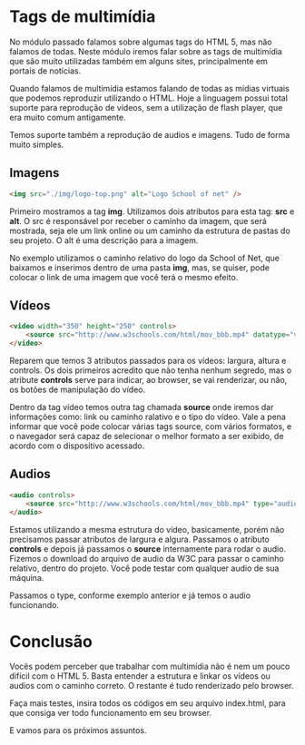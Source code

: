 # Tags de multimídia

No módulo passado falamos sobre algumas tags do HTML 5, mas não falamos de todas. Neste módulo iremos falar sobre as tags de multimídia que são muito utilizadas também em alguns sites, principalmente em portais de notícias.

Quando falamos de multimídia estamos falando de todas as mídias virtuais que podemos reproduzir utilizando o HTML. Hoje a linguagem possui total suporte para reprodução de vídeos, sem a utilização de flash player, que era muito comum antigamente.

Temos suporte também a reprodução de audios e imagens. Tudo de forma muito simples.

## Imagens

```html
<img src="./img/logo-top.png" alt="Logo School of net" />
```

Primeiro mostramos a tag **img**. Utilizamos dois atributos para esta tag: **src** e **alt**. O src é responsável por receber o caminho da imagem, que será mostrada, seja ele um link online ou um caminho da estrutura de pastas do seu projeto. O alt é uma descrição para a imagem.

No exemplo utilizamos o caminho relativo do logo da School of Net, que baixamos e inserimos dentro de uma pasta **img**, mas, se quiser, pode colocar o link de uma imagem que você terá o mesmo efeito.

## Vídeos

```html
<video width="350" height="250" controls>
    <source src="http://www.w3schools.com/html/mov_bbb.mp4" datatype="video/mp4">
</video>
```

Reparem que temos 3 atributos passados para os vídeos: largura, altura e controls. Os dois primeiros acredito que não tenha nenhum segredo, mas o atribute **controls** serve para indicar, ao browser, se vai renderizar, ou não, os botões de manipulação do vídeo.

Dentro da tag vídeo temos outra tag chamada **source** onde iremos dar informações como: link ou caminho ralativo e o tipo do vídeo. Vale a pena informar que você pode colocar várias tags source, com vários formatos, e o navegador será capaz de selecionar o melhor formato a ser exibido, de acordo com o dispositivo acessado.

## Audios

```html
<audio controls>
    <source src="http://www.w3schools.com/html/mov_bbb.mp4" type="audio/ogg">
</audio>
```

Estamos utilizando a mesma estrutura do vídeo, basicamente, porém não precisamos passar atributos de largura e algura. Passamos o atributo **controls** e depois já passamos o **source** internamente para rodar o audio. Fizemos o download do arquivo de audio da W3C para passar o caminho relativo, dentro do projeto. Você pode testar com qualquer audio de sua máquina.

Passamos o type, conforme exemplo anterior e já temos o audio funcionando.

# Conclusão

Vocês podem perceber que trabalhar com multimídia não é nem um pouco difícil com o HTML 5. Basta entender a estrutura e linkar os vídeos ou audios com o caminho correto. O restante é tudo renderizado pelo browser.

Faça mais testes, insira todos os códigos em seu arquivo index.html, para que consiga ver todo funcionamento em seu browser.

E vamos para os próximos assuntos.